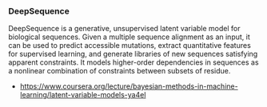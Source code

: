 ### DeepSequence
DeepSequence is a generative, unsupervised latent variable model for biological sequences. Given a multiple sequence alignment as an input, it can be used to predict accessible mutations, extract quantitative features for supervised learning, and generate libraries of new sequences satisfying apparent constraints. It models higher-order dependencies in sequences as a nonlinear combination of constraints between subsets of residue.

* https://www.coursera.org/lecture/bayesian-methods-in-machine-learning/latent-variable-models-ya4el
